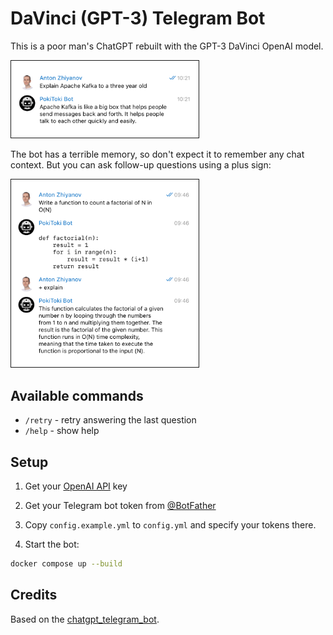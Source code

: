 # DaVinci (GPT-3) Telegram Bot

This is a poor man's ChatGPT rebuilt with the GPT-3 DaVinci OpenAI model.

<img src="docs/chat-1.png" alt="Sample chat" width="300" border="1">

The bot has a terrible memory, so don't expect it to remember any chat context. But you can ask follow-up questions using a plus sign:

<img src="docs/chat-2.png" alt="Follow-up question" width="300" border="1">

## Available commands

-   `/retry` - retry answering the last question
-   `/help` - show help

## Setup

1. Get your [OpenAI API](https://openai.com/api/) key

2. Get your Telegram bot token from [@BotFather](https://t.me/BotFather)

3. Copy `config.example.yml` to `config.yml` and specify your tokens there.

4. Start the bot:

```bash
docker compose up --build
```

## Credits

Based on the [chatgpt_telegram_bot](https://github.com/karfly/chatgpt_telegram_bot).
